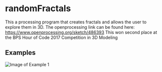 # randomFractals
This a processing program that creates fractals and allows the user to explore them in 3D. The openprocessing link can be found here: https://www.openprocessing.org/sketch/486393
This won second place at the BPS Hour of Code 2017 Competition in 3D Modeling

## Examples
![Image of Example 1](https://github.com/liben002/randomFractals/tree/master/resources/images/Example1.png)
